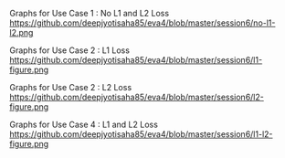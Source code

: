 Graphs for Use Case 1 : No L1 and L2 Loss
https://github.com/deepjyotisaha85/eva4/blob/master/session6/no-l1-l2.png


Graphs for Use Case 2 : L1 Loss
https://github.com/deepjyotisaha85/eva4/blob/master/session6/l1-figure.png


Graphs for Use Case 2 : L2 Loss
https://github.com/deepjyotisaha85/eva4/blob/master/session6/l2-figure.png


Graphs for Use Case 4 : L1 and L2 Loss
https://github.com/deepjyotisaha85/eva4/blob/master/session6/l1-l2-figure.png
